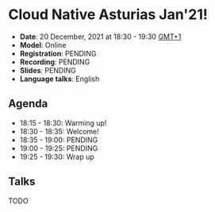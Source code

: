 # Cloud Native Asturias Jan'21!
- **Date**: 20 December, 2021 at 18:30 - 19:30 [GMT+1](https://www.timeanddate.com/worldclock/spain/madrid)
- **Model**: Online
- **Registration**: PENDING
- **Recording**: PENDING
- **Slides**: PENDING
- **Language talks**: English
## Agenda
- 18:15 - 18:30: Warming up!
- 18:30 - 18:35: Welcome!
- 18:35 - 19:00: PENDING
- 19:00 - 19:25: PENDING
- 19:25 - 19:30: Wrap up
## Talks
TODO